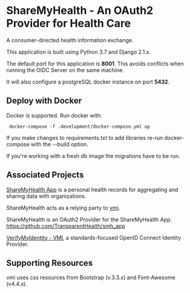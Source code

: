 # ShareMyHealth - An OAuth2 Provider for Health Care

A consumer-directed health information exchange.

This application is built using Python 3.7 and Django 2.1.x.

The default port for this application is **8001**. This avoids 
conflicts when running the OIDC Server on the same machine.

It will also configure a postgreSQL docker instance on 
port **5432**.

## Deploy with Docker

Docker is supported. 
Run docker with:

     docker-compose -f .development/docker-compose.yml up
     
If you make changes to requirements.txt to add libraries re-run 
docker-compose with the --build option.

If you're working with a fresh db image the migrations have 
to be run.

## Associated Projects

[ShareMyHealth App](https://github.com/TransparentHealth/smh_app) is 
a personal health records for aggregating and sharing data with 
organizations.

ShareMyHealth acts as a relying party to 
[vmi](https://github.com/TransparentHealth/vmi).

ShareMyHealth is an OAuth2 Provider for the ShareMyHealth App.
https://github.com/TransparentHealth/smh_app


[VerifyMyIdentity - VMI](https://github.com/TransparentHealth/vmi), 
a standards-focused OpenID Connect Identity Provider.

## Supporting Resources

vmi uses css resources from Bootstrap (v.3.3.x) and 
Font-Awesome (v4.4.x). 

